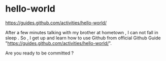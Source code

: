 # hello-world
https://guides.github.com/activities/hello-world/

After a few minutes talking with my brother at hometown , I can not fall in sleep . So , I get up and learn how to use Github from official Github Guide "https://guides.github.com/activities/hello-world/".

Are you ready to be committed ?
